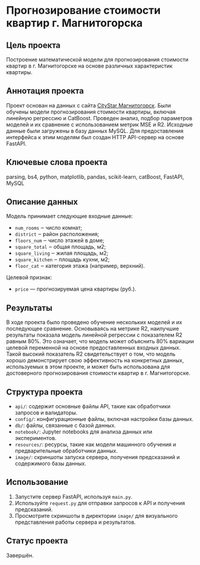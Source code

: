 # Прогнозирование стоимости квартир г. Магнитогорска

## Цель проекта

Построение математической модели для прогнозирования стоимости квартир в г. Магнитогорске на основе различных характеристик квартиры.

## Аннотация проекта

Проект основан на данных с сайта [CityStar Магнитогорск](http://magnitogorsk-citystar.ru/realty/prodazha-kvartir). Были обучены модели прогнозирования стоимости квартиры, включая линейную регрессию и CatBoost. Проведен анализ, подбор параметров моделей и их сравнение с использованием метрик MSE и R2. Исходные данные были загружены в базу данных MySQL. Для предоставления интерфейса к этим моделям был создан HTTP API-сервер на основе FastAPI.

## Ключевые слова проекта

parsing, bs4, python, matplotlib, pandas, scikit-learn, catBoost, FastAPI, MySQL

## Описание данных

Модель принимает следующие входные данные:

- `num_rooms` ‒ число комнат;
- `district` ‒ район расположения;
- `floors_num` ‒ число этажей в доме;
- `square_total` ‒ общая площадь, м2;
- `square_living` ‒ жилая площадь, м2;
- `square_kitchen` ‒ площадь кухни, м2;
- `floor_cat` ‒ категория этажа (например, верхний).

Целевой признак:

- `price` — прогнозируемая цена квартиры (руб.).

## Результаты

В ходе проекта было проведено обучение нескольких моделей и их последующее сравнение. Основываясь на метрике R2, наилучшие результаты показала модель линейной регрессии с показателем R2 равным 80%. Это означает, что модель может объяснить 80% вариации целевой переменной на основе предоставленных входных данных. Такой высокий показатель R2 свидетельствует о том, что модель хорошо демонстрирует свою эффективность на конкретных данных, используемых в этом проекте, и может быть использована для достоверного прогнозирования стоимости квартир в г. Магнитогорске.

## Структура проекта

- `api/`: содержит основные файлы API, такие как обработчики запросов и валидаторы.
- `config/`: конфигурационные файлы, включая настройки базы данных.
- `db/`: файлы, связанные с базой данных.
- `notebook/`: Jupyter notebooks для анализа данных или экспериментов.
- `resources/`: ресурсы, такие как модели машинного обучения и предварительные обработчики данных.
- `image/`: скриншоты запуска сервера, получения предсказаний и содержимого базы данных.

## Использование

1. Запустите сервер FastAPI, используя `main.py`.
2. Используйте `request.py` для отправки запросов к API и получения предсказаний.
3. Просмотрите скриншоты в директории `image/` для визуального представления работы сервера и результатов.

## Статус проекта

Завершён.